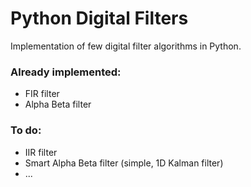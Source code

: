 # Python Digital Filters
Implementation of few digital filter algorithms in Python.

### Already implemented:
- FIR filter
- Alpha Beta filter

### To do:
- IIR filter
- Smart Alpha Beta filter (simple, 1D Kalman filter)
- ...